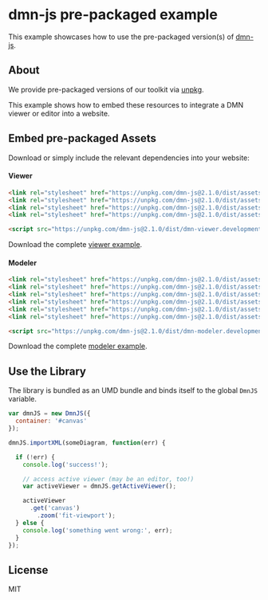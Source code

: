 # dmn-js pre-packaged example

This example showcases how to use the pre-packaged version(s) of [dmn-js](https://github.com/bpmn-io/dmn-js).


## About

We provide pre-packaged versions of our toolkit via [unpkg](https://unpkg.com/dmn-js/dist/).

This example shows how to embed these resources to integrate a DMN viewer or editor
into a website.


## Embed pre-packaged Assets

Download or simply include the relevant dependencies into your website:

#### Viewer

```html
<link rel="stylesheet" href="https://unpkg.com/dmn-js@2.1.0/dist/assets/dmn-js-drd.css">
<link rel="stylesheet" href="https://unpkg.com/dmn-js@2.1.0/dist/assets/dmn-js-decision-table.css">
<link rel="stylesheet" href="https://unpkg.com/dmn-js@2.1.0/dist/assets/dmn-js-literal-expression.css">
<link rel="stylesheet" href="https://unpkg.com/dmn-js@2.1.0/dist/assets/dmn-font/css/dmn.css">

<script src="https://unpkg.com/dmn-js@2.1.0/dist/dmn-viewer.development.js"></script>
```

Download the complete [viewer example](https://rawgit.com/bpmn-io/dmn-js-examples/master/starter/viewer.html).

#### Modeler

```html
<link rel="stylesheet" href="https://unpkg.com/dmn-js@2.1.0/dist/assets/diagram-js.css">
<link rel="stylesheet" href="https://unpkg.com/dmn-js@2.1.0/dist/assets/dmn-js-drd.css">
<link rel="stylesheet" href="https://unpkg.com/dmn-js@2.1.0/dist/assets/dmn-js-decision-table.css">
<link rel="stylesheet" href="https://unpkg.com/dmn-js@2.1.0/dist/assets/dmn-js-decision-table-controls.css">
<link rel="stylesheet" href="https://unpkg.com/dmn-js@2.1.0/dist/assets/dmn-js-literal-expression.css">
<link rel="stylesheet" href="https://unpkg.com/dmn-js@2.1.0/dist/assets/dmn-font/css/dmn.css">

<script src="https://unpkg.com/dmn-js@2.1.0/dist/dmn-modeler.development.js"></script>
```

Download the complete [modeler example](https://rawgit.com/bpmn-io/dmn-js-examples/master/starter/modeler.html).


## Use the Library

The library is bundled as an UMD bundle and binds itself to the global `DmnJS`
variable.

```javascript
var dmnJS = new DmnJS({
  container: '#canvas'
});

dmnJS.importXML(someDiagram, function(err) {

  if (!err) {
    console.log('success!');

    // access active viewer (may be an editor, too!)
    var activeViewer = dmnJS.getActiveViewer();

    activeViewer
      .get('canvas')
        .zoom('fit-viewport');
  } else {
    console.log('something went wrong:', err);
  }
});
```

## License

MIT
